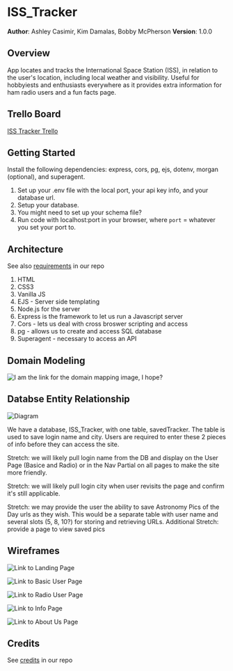 # ISS_Tracker
**Author**: Ashley Casimir, Kim Damalas, Bobby McPherson
**Version**: 1.0.0 
## Overview
App locates and tracks the International Space Station (ISS), in relation to the user's location, including local weather and visibility. Useful for hobbyiests and enthusiasts everywhere as it provides extra information for ham radio users and a fun facts page.

## Trello Board
[ISS Tracker Trello](https://trello.com/b/4vVly6p5/iss-tracker)

## Getting Started
Install the following dependencies: express, cors, pg, ejs, dotenv, morgan (optional), and superagent. 
1. Set up your .env file with the local port, your api key info, and your database url.
1. Setup your database.
1. You might need to set up your schema file?
1. Run code with localhost:port in your browser, where `port` = whatever you set your port to.

## Architecture
See also [requirements](requirements.md) in our repo
1. HTML
1. CSS3
1. Vanilla JS
1. EJS - Server side templating
1. Node.js for the server
1. Express is the framework to let us run a Javascript server
1. Cors - lets us deal with cross broswer scripting and access
1. pg - allows us to create and access SQL database
1. Superagent - necessary to access an API


## Domain Modeling
![I am the link for the domain mapping image, I hope?](assets/domain-model.jpeg)


## Databse Entity Relationship 
![Diagram](assets/savedTracker-ex.png)

We have a database, ISS_Tracker, with one table,  savedTracker.  The table is used to save login name and city.  Users are required to enter these 2 pieces of info before they can access the site.

Stretch: we will likely pull login name from the DB and display on the User Page (Basice and Radio) or in the Nav Partial on all pages to make the site more friendly.

Stretch: we will likely pull login city when user revisits the page and confirm it's still applicable.

Stretch: we may provide the user the ability to save Astronomy Pics of the Day urls as they wish.  This would be a separate table with user name and several slots (5, 8, 10?) for storing and retrieving URLs. Additional Stretch:  provide a page to view saved pics


## Wireframes
![Link to Landing Page](assets/wireframes/LP.png)

![Link to Basic User Page](assets/wireframes/Basic-User.png)

![Link to Radio User Page](assets/wireframes/Radio-User.png)

![Link to Info Page](assets/wireframes/Info.png)

![Link to About Us Page](assets/wireframes/About-Us.png)

## Credits

See [credits](credits.md) in our repo
